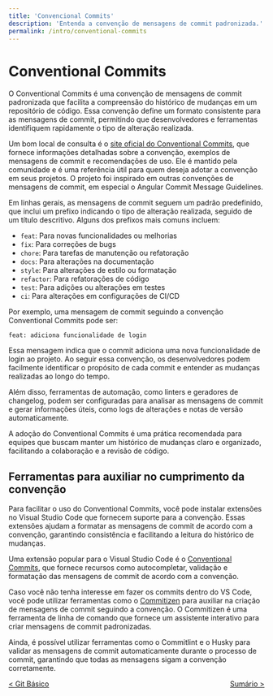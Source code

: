 ```yaml
---
title: 'Convencional Commits'
description: 'Entenda a convenção de mensagens de commit padronizada.'
permalink: /intro/conventional-commits
---
```


# Conventional Commits

O Conventional Commits é uma convenção de mensagens de commit padronizada que facilita a compreensão do histórico de mudanças em um repositório de código. Essa convenção define um formato consistente para as mensagens de commit, permitindo que desenvolvedores e ferramentas identifiquem rapidamente o tipo de alteração realizada.

Um bom local de consulta é o [site oficial do Conventional Commits](https://www.conventionalcommits.org/), que fornece informações detalhadas sobre a convenção, exemplos de mensagens de commit e recomendações de uso. Ele é mantido pela comunidade e é uma referência útil para quem deseja adotar a convenção em seus projetos. O projeto foi inspirado em outras convenções de mensagens de commit, em especial o Angular Commit Message Guidelines.

Em linhas gerais, as mensagens de commit seguem um padrão predefinido, que inclui um prefixo indicando o tipo de alteração realizada, seguido de um título descritivo. Alguns dos prefixos mais comuns incluem:

- `feat`: Para novas funcionalidades ou melhorias
- `fix`: Para correções de bugs
- `chore`: Para tarefas de manutenção ou refatoração
- `docs`: Para alterações na documentação
- `style`: Para alterações de estilo ou formatação
- `refactor`: Para refatorações de código
- `test`: Para adições ou alterações em testes
- `ci`: Para alterações em configurações de CI/CD

Por exemplo, uma mensagem de commit seguindo a convenção Conventional Commits pode ser:

```
feat: adiciona funcionalidade de login
```

Essa mensagem indica que o commit adiciona uma nova funcionalidade de login ao projeto. Ao seguir essa convenção, os desenvolvedores podem facilmente identificar o propósito de cada commit e entender as mudanças realizadas ao longo do tempo.

Além disso, ferramentas de automação, como linters e geradores de changelog, podem ser configuradas para analisar as mensagens de commit e gerar informações úteis, como logs de alterações e notas de versão automaticamente.

A adoção do Conventional Commits é uma prática recomendada para equipes que buscam manter um histórico de mudanças claro e organizado, facilitando a colaboração e a revisão de código.

## Ferramentas para auxiliar no cumprimento da convenção

Para facilitar o uso do Conventional Commits, você pode instalar extensões no Visual Studio Code que fornecem suporte para a convenção. Essas extensões ajudam a formatar as mensagens de commit de acordo com a convenção, garantindo consistência e facilitando a leitura do histórico de mudanças.

Uma extensão popular para o Visual Studio Code é o [Conventional Commits](https://marketplace.visualstudio.com/items?itemName=vivaxy.vscode-conventional-commits), que fornece recursos como autocompletar, validação e formatação das mensagens de commit de acordo com a convenção.

Caso você não tenha interesse em fazer os commits dentro do VS Code, você pode utilizar ferramentas como o [Commitizen](https://commitizen.github.io/cz-cli/) para auxiliar na criação de mensagens de commit seguindo a convenção. O Commitizen é uma ferramenta de linha de comando que fornece um assistente interativo para criar mensagens de commit padronizadas.

Ainda, é possível utilizar ferramentas como o Commitlint e o Husky para validar as mensagens de commit automaticamente durante o processo de commit, garantindo que todas as mensagens sigam a convenção corretamente.

<span style="display: flex; justify-content: space-between;"><span>[&lt; Git Básico](git-basico.html 'Anterior')</span> <span>[Sumário &gt;](../ 'Sumário')</span></span>
